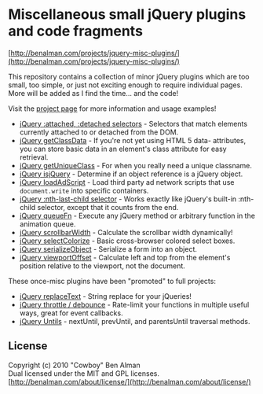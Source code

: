 # Miscellaneous small jQuery plugins and code fragments #
[http://benalman.com/projects/jquery-misc-plugins/](http://benalman.com/projects/jquery-misc-plugins/)

This repository contains a collection of minor jQuery plugins which are too small, too simple, or just not exciting enough to require individual pages. More will be added as I find the time... and the code!

Visit the [project page](http://benalman.com/projects/jquery-misc-plugins/) for more information and usage examples!

* [jQuery :attached, :detached selectors](http://benalman.com/projects/jquery-misc-plugins/#attached-detached) - Selectors that match elements currently attached to or detached from the DOM.
* [jQuery getClassData](http://benalman.com/projects/jquery-misc-plugins/#getclassdata) - If you're not yet using HTML 5 data- attributes, you can store basic data in an element's class attribute for easy retrieval.
* [jQuery getUniqueClass](http://benalman.com/projects/jquery-misc-plugins/#getuniqueclass) - For when you really need a unique classname.
* [jQuery isjQuery](http://benalman.com/projects/jquery-misc-plugins/#isjquery) - Determine if an object reference is a jQuery object.
* [jQuery loadAdScript](http://benalman.com/projects/jquery-misc-plugins/#loadadscript) - Load third party ad network scripts that use `document.write` into specific containers.
* [jQuery :nth-last-child selector](http://benalman.com/projects/jquery-misc-plugins/#nth-last-child) - Works exactly like jQuery's built-in :nth-child selector, except that it counts from the end. 
* [jQuery queueFn](http://benalman.com/projects/jquery-misc-plugins/#queuefn) - Execute any jQuery method or arbitrary function in the animation queue.
* [jQuery scrollbarWidth](http://benalman.com/projects/jquery-misc-plugins/#scrollbarwidth) - Calculate the scrollbar width dynamically!
* [jQuery selectColorize](http://benalman.com/projects/jquery-misc-plugins/#selectcolorize) - Basic cross-browser colored select boxes.
* [jQuery serializeObject](http://benalman.com/projects/jquery-misc-plugins/#serializeobject) - Serialize a form into an object.
* [jQuery viewportOffset](http://benalman.com/projects/jquery-misc-plugins/#viewportoffset) - Calculate left and top from the element's position relative to the viewport, not the document.

These once-misc plugins have been "promoted" to full projects:

* [jQuery replaceText](http://benalman.com/projects/jquery-replacetext-plugin/) - String replace for your jQueries!
* [jQuery throttle / debounce](http://benalman.com/projects/jquery-throttle-debounce-plugin/) - Rate-limit your functions in multiple useful ways, great for event callbacks.
* [jQuery Untils](http://benalman.com/projects/jquery-untils-plugin/) - nextUntil, prevUntil, and parentsUntil traversal methods.


## License ##
Copyright (c) 2010 "Cowboy" Ben Alman  
Dual licensed under the MIT and GPL licenses.
[http://benalman.com/about/license/](http://benalman.com/about/license/)


